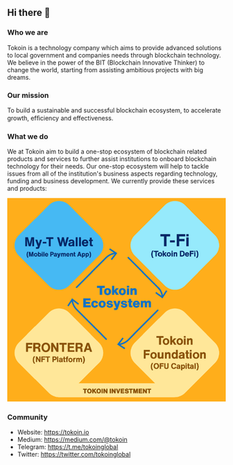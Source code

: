 ## Hi there 👋

### Who we are
Tokoin is a technology company which aims to provide advanced solutions to local government and companies needs through blockchain technology. We believe in the power of the BIT (Blockchain Innovative Thinker) to change the world, starting from assisting ambitious projects with big dreams.

### Our mission
To build a sustainable and successful blockchain ecosystem, to accelerate growth, efﬁciency and effectiveness.

### What we do
We at Tokoin aim to build a one-stop ecosystem of blockchain related products and services to further assist institutions to onboard blockchain technology for their needs. Our one-stop ecosystem will help to tackle issues from all of the institution's business aspects regarding technology, funding and business development. We currently provide these services and products:

![Tokoin's ecosystem](https://github.com/tokoinofficial/.github/blob/master/profile/products.png)

### Community
- Website: https://tokoin.io
- Medium: https://medium.com/@tokoin
- Telegram: https://t.me/tokoinglobal
- Twitter: https://twitter.com/tokoinglobal
